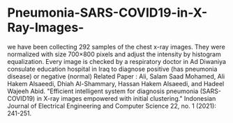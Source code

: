 # Pneumonia-SARS-COVID19-in-X-Ray-Images-
we have been collecting 292 samples of the chest x-ray images. They were normalized with size 700×800 pixels and adjust the intensity by histogram equalization. Every image is checked by a respiratory doctor in Ad Diwaniya consulate education hospital in Iraq to diagnose positive (has pneumonia disease) or negative (normal)
Related Paper : 
Ali, Salam Saad Mohamed, Ali Hakem Alsaeedi, Dhiah Al-Shammary, Hassan Hakem Alsaeedi, and Hadeel Wajeeh Abid. "Efficient intelligent system for diagnosis pneumonia (SARS-COVID19) in X-ray images empowered with initial clustering." Indonesian Journal of Electrical Engineering and Computer Science 22, no. 1 (2021): 241-251.
